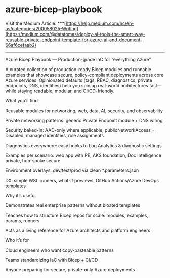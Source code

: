 # azure-bicep-playbook

Visit the Medium Article:
***[https://help.medium.com/hc/en-us/categories/200058025-Writing](https://medium.com/@datatomas/deploy-ai-tools-the-smart-way-reusable-private-endpoint-template-for-azure-ai-and-document-66af6cefaab2)
***

Azure Bicep Playbook — Production-grade IaC for “everything Azure”

A curated collection of production-ready Bicep modules and runnable examples that showcase secure, policy-compliant deployments across core Azure services. Opinionated defaults (tags, RBAC, diagnostics, private endpoints, DNS, identities) help you spin up real-world architectures fast—while staying readable, modular, and CI/CD-friendly.

What you’ll find

Reusable modules for networking, web, data, AI, security, and observability

Private networking patterns: generic Private Endpoint module + DNS wiring

Security baked-in: AAD-only where applicable, publicNetworkAccess = Disabled, managed identities, role assignments

Diagnostics everywhere: easy hooks to Log Analytics & diagnostic settings

Examples per scenario: web app with PE, AKS foundation, Doc Intelligence private, hub-spoke secure

Environment overlays: dev/test/prod via clean *.parameters.json

DX: simple WSL runners, what-if previews, GitHub Actions/Azure DevOps templates

Why it’s useful

Demonstrates real enterprise patterns without bloated templates

Teaches how to structure Bicep repos for scale: modules, examples, params, runners

Acts as a living reference for Azure architects and platform engineers

Who it’s for

Cloud engineers who want copy-pasteable patterns

Teams standardizing IaC with Bicep + CI/CD

Anyone preparing for secure, private-only Azure deployments
